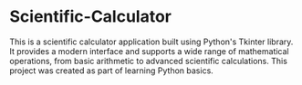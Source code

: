 # Scientific-Calculator
This is a scientific calculator application built using Python's Tkinter library. It provides a modern interface and supports a wide range of mathematical operations, from basic arithmetic to advanced scientific calculations. This project was created as part of learning Python basics.
